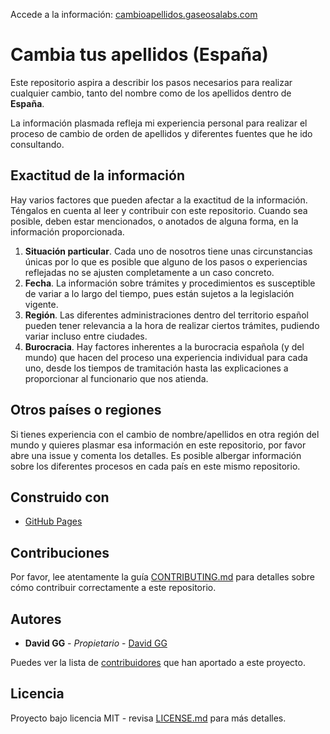 Accede a la información: [cambioapellidos.gaseosalabs.com](https://cambioapellidos.gaseosalabs.com)

# Cambia tus apellidos (España)

Este repositorio aspira a describir los pasos necesarios para realizar cualquier cambio,
tanto del nombre como de los apellidos dentro de **España**.

La información plasmada refleja mi experiencia personal para realizar el proceso
de cambio de orden de apellidos y diferentes fuentes que he ido consultando.

## Exactitud de la información

Hay varios factores que pueden afectar a la exactitud de la información.
Téngalos en cuenta al leer y contribuir con este repositorio. Cuando sea posible,
deben estar mencionados, o anotados de alguna forma, en la información proporcionada.

1. **Situación particular**. Cada uno de nosotros tiene unas circunstancias únicas
   por lo que es posible que alguno de los pasos o experiencias reflejadas no se ajusten
   completamente a un caso concreto.
2. **Fecha**. La información sobre trámites y procedimientos es susceptible de
   variar a lo largo del tiempo, pues están sujetos a la legislación vigente.
3. **Región**. Las diferentes administraciones dentro del territorio español pueden
   tener relevancia a la hora de realizar ciertos trámites, pudiendo variar incluso entre ciudades.
4. **Burocracia**. Hay factores inherentes a la burocracia española (y del mundo)
   que hacen del proceso una experiencia individual para cada uno, desde los
   tiempos de tramitación hasta las explicaciones a proporcionar al funcionario que
   nos atienda.

## Otros países o regiones

Si tienes experiencia con el cambio de nombre/apellidos en otra región del mundo y quieres
plasmar esa información en este repositorio, por favor abre una issue y comenta los detalles.
Es posible albergar información sobre los diferentes procesos en cada país en este mismo repositorio.

## Construido con

- [GitHub Pages](https://pages.github.com/)

## Contribuciones

Por favor, lee atentamente la guía [CONTRIBUTING.md](https://gist.github.com/PurpleBooth/b24679402957c63ec426) para detalles sobre cómo contribuir correctamente a este repositorio.

## Autores

- **David GG** - _Propietario_ - [David GG](https://github.com/davidgg)

Puedes ver la lista de [contribuidores](https://github.com/davidgg/cambia-tus-apellidos/contributors) que han aportado a este proyecto.

## Licencia

Proyecto bajo licencia MIT - revisa [LICENSE.md](LICENSE.md) para más detalles.
